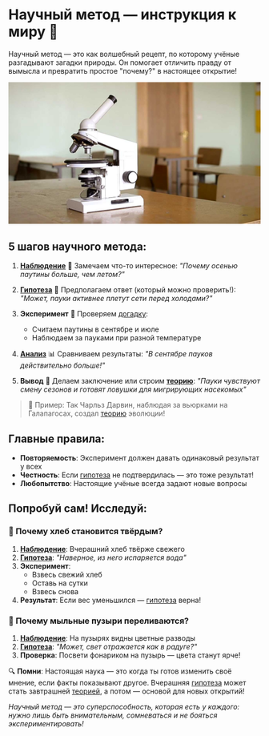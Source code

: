 # Научный метод — инструкция к миру 🔬

Научный метод — это как волшебный рецепт, по которому учёные разгадывают загадки природы. Он помогает отличить правду от вымысла и превратить простое "почему?" в настоящее открытие!

![микроскоп](images/microscope.png)

## 5 шагов научного метода:

1. **[Наблюдение](../scientific-method/watching.md)** 👀
   Замечаем что-то интересное:
   *"Почему осенью паутины больше, чем летом?"*

2. **[Гипотеза](../scientific-method/hypotesis.md)** 💭
   Предполагаем ответ (который можно проверить!):
   *"Может, пауки активнее плетут сети перед холодами?"*

3. **Эксперимент** 🧪
   Проверяем [догадку](../scientific-method/hypotesis.md):
   - Считаем паутины в сентябре и июле
   - Наблюдаем за пауками при разной температуре

4. **[Анализ](../data-collection-and-analysis/analysis.md)** 📊
   Сравниваем результаты:
   *"В сентябре пауков действительно больше!"*

5. **Вывод** 🎯
   Делаем заключение или строим **[теорию](../scientific-method/theory.md)**:
   *"Пауки чувствуют смену сезонов и готовят ловушки для мигрирующих насекомых"*

> 🌟 Пример: Так Чарльз Дарвин, наблюдая за вьюрками на Галапагосах, создал [теорию](../scientific-method/theory.md) эволюции!

## Главные правила:
- **Повторяемость**: Эксперимент должен давать одинаковый результат у всех
- **Честность**: Если [гипотеза](../scientific-method/hypotesis.md) не подтвердилась — это тоже результат!
- **Любопытство**: Настоящие учёные всегда задают новые вопросы

## Попробуй сам! Исследуй:
### 🍞 Почему хлеб становится твёрдым?
1. **[Наблюдение](../scientific-method/watching.md)**: Вчерашний хлеб твёрже свежего
2. **[Гипотеза](../scientific-method/hypotesis.md)**: *"Наверное, из него испаряется вода"*
3. **Эксперимент**:
   - Взвесь свежий хлеб
   - Оставь на сутки
   - Взвесь снова
4. **Результат**: Если вес уменьшился — [гипотеза](../scientific-method/hypotesis.md) верна!
### 🌈 Почему мыльные пузыри переливаются?
1. **[Наблюдение](../scientific-method/watching.md)**: На пузырях видны цветные разводы
2. **[Гипотеза](../scientific-method/hypotesis.md)**: *"Может, свет отражается как в радуге?"*
3. **Проверка**: Посвети фонариком на пузырь — цвета станут ярче!

🔍 **Помни**: Настоящая наука — это когда ты готов изменить своё мнение, если факты показывают другое. Вчерашняя [гипотеза](../scientific-method/hypotesis.md) может стать завтрашней [теорией](../scientific-method/theory.md), а потом — основой для новых открытий!

*Научный метод — это суперспособность, которая есть у каждого: нужно лишь быть внимательным, сомневаться и не бояться экспериментировать!*
